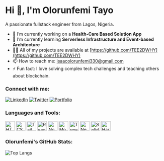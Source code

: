 # Hi 👋, I'm Olorunfemi Tayo

A passionate fullstack engineer from Lagos, Nigeria.

- 🔭 I’m currently working on a **Health-Care Based Solution App**
- 🌱 I’m currently learning **Serverless Infrastructure and Event-based Architecture**
- 👨‍💻 All of my projects are available at [https://github.com/TEE2DWHY](https://github.com/TEE2DWHY)
- 📫 How to reach me: [isaacolorunfemi330@gmail.com](mailto:isaacolorunfemi330@gmail.com)
- ⚡ Fun fact: I love solving complex tech challenges and teaching others about blockchain.

### Connect with me:
[![LinkedIn](https://img.shields.io/badge/-LinkedIn-blue?style=flat&logo=Linkedin&logoColor=white)](https://www.linkedin.com/in/olorunfemitayo/)
[![Twitter](https://img.shields.io/badge/-Twitter-blue?style=flat&logo=Twitter&logoColor=white)](https://twitter.com/your-handle)
[![Portfolio](https://img.shields.io/badge/-Portfolio-green?style=flat&logo=github&logoColor=white)](https://your-portfolio-link.com)

### Languages and Tools:
<div>
    <img src="https://cdn.iconscout.com/icon/free/png-256/html5-40-1175193.png" alt="HTML5" height="30" />
    <img src="https://cdn.iconscout.com/icon/free/png-256/css3-9-1175237.png" alt="CSS3" height="30" />
    <img src="https://encrypted-tbn0.gstatic.com/images?q=tbn:ANd9GcTSDKn3vA2YUbXzN0ZC3gALWJ08gJN-Drl15w&s" alt="Tailwind CSS" height="30" />
    <img src="https://cdn.iconscout.com/icon/free/png-256/react-1-1175109.png" alt="React" height="30" />
    <img src="https://cdn.iconscout.com/icon/free/png-256/nodejs-1-1174935.png" alt="Node.js" height="30" />
    <img src="https://cdn.iconscout.com/icon/free/png-256/mongodb-4-1175139.png" alt="MongoDB" height="30" />
    <img src="https://cdn.iconscout.com/icon/free/png-256/typescript-3521773-2945272.png" alt="TypeScript" height="30" />
    <img src="https://cdn.iconscout.com/icon/free/png-256/next-js-1175270.png" alt="Next.js" height="30" />
    <img src="https://encrypted-tbn0.gstatic.com/images?q=tbn:ANd9GcSvohZWkW4sfQdMlT2Q6LZGwo-rFAzGm_OwtA&s" alt="Solidity" height="30"/>
    <img src="https://www.solodev.com/file/13466e21-dd2c-11ec-b9ad-0eaef3759f5f/Hardhat-Logo-Icon.png" alt="Hardhat" height="30"/>
</div>

### Olorunfemi's GitHub Stats:
![Top Langs](https://github-readme-stats.vercel.app/api/top-langs/?username=TEE2DWHY&layout=compact&theme=radical)

